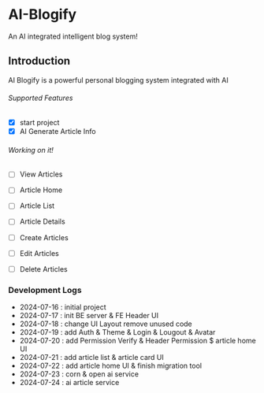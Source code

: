 # AI-Blogify
 An AI integrated intelligent blog system!


## Introduction
AI Blogify is a powerful personal blogging system integrated with AI

###### Supported Features
- [x]  start project 
- [x]  AI Generate Article Info
###### Working on it!
- [ ]  View Articles
- [ ]  Article Home
- [ ]  Article List
- [ ]  Article Details
- [ ]  Create Articles
- [ ]  Edit Articles
- [ ]  Delete Articles



### Development Logs
- 2024-07-16 : initial project
- 2024-07-17 : init BE server & FE Header UI
- 2024-07-18 : change UI Layout remove unused code
- 2024-07-19 : add Auth & Theme & Login & Lougout & Avatar
- 2024-07-20 : add Permission Verify & Header Permission $ article home UI
- 2024-07-21 : add article list & article card UI 
- 2024-07-22 : add article home UI & finish migration tool
- 2024-07-23 : corn & open ai service
- 2024-07-24 : ai article service